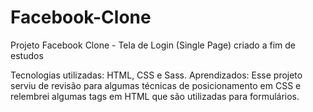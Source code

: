 # Facebook-Clone
Projeto Facebook Clone - Tela de Login (Single Page) criado a fim de estudos 

Tecnologias utilizadas: HTML, CSS e Sass.
Aprendizados: Esse projeto serviu de revisão para algumas técnicas de posicionamento em CSS e relembrei algumas tags em HTML que são utilizadas para formulários.

